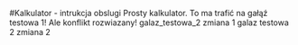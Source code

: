 #Kalkulator - intrukcja obslugi
Prosty kalkulator.
To ma trafić na gałąź testowa 1! Ale konflikt rozwiazany!
galaz_testowa_2 zmiana 1
galaz testowa 2 zmiana 2

